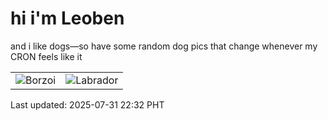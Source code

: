# hi i'm Leoben

and i like dogs—so have some random dog pics that change whenever my CRON feels like it

|  |  |
|--------|----------|
| ![Borzoi](https://random-dog-vercel.vercel.app/api/random-borzoi?v=1753972368) | ![Labrador](https://random-dog-vercel.vercel.app/api/random-labrador?v=1753972368) |

Last updated: 2025-07-31 22:32 PHT

